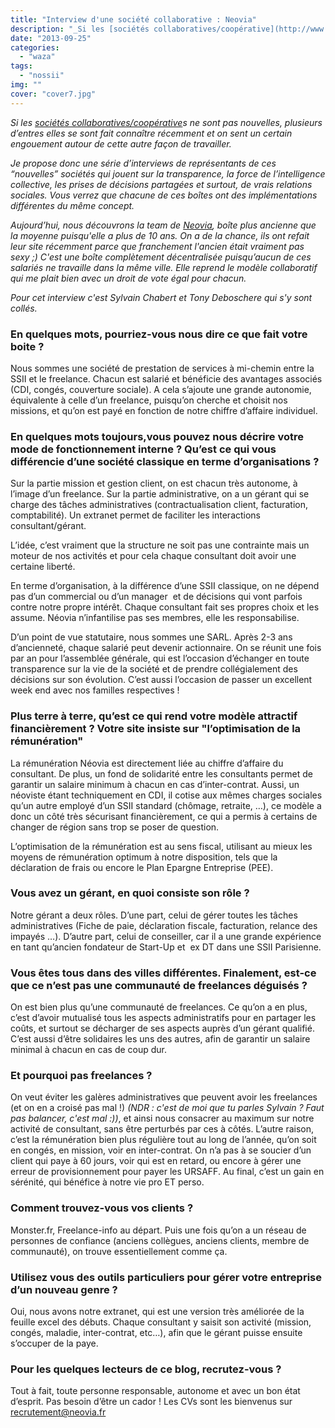 ```yaml
---
title: "Interview d'une société collaborative : Neovia"
description: "_Si les [sociétés collaboratives/coopérative](http://www.eventuallycoding.com/index.php/les-societes-cooperatives)s ne sont pas nouvelles, plusieurs d..."
date: "2013-09-25"
categories: 
  - "waza"
tags: 
  - "nossii"
img: ""
cover: "cover7.jpg"
---
```


_Si les [sociétés collaboratives/coopérative](http://www.eventuallycoding.com/index.php/les-societes-cooperatives)s ne sont pas nouvelles, plusieurs d’entres elles se sont fait connaître récemment et on sent un certain engouement autour de cette autre façon de travailler._

_Je propose donc une série d’interviews de représentants de ces “nouvelles” sociétés qui jouent sur la transparence, la force de l’intelligence collective, les prises de décisions partagées et surtout, de vrais relations sociales. Vous verrez que chacune de ces boîtes ont des implémentations différentes du même concept._

_Aujourd’hui, nous découvrons la team de [Neovia](http://neovia.fr/), boîte plus ancienne que la moyenne puisqu'elle a plus de 10 ans. On a de la chance, ils ont refait leur site récemment parce que franchement l'ancien était vraiment pas sexy ;) C'est une boîte complètement décentralisée puisqu’aucun de ces salariés ne travaille dans la même ville. Elle reprend le modèle collaboratif qui me plait bien avec un droit de vote égal pour chacun._

_Pour cet interview c'est Sylvain Chabert et Tony Deboschere qui s'y sont collés._ 

### En quelques mots, pourriez-vous nous dire ce que fait votre boite ?

Nous sommes une société de prestation de services à mi-chemin entre la SSII et le freelance. Chacun est salarié et bénéficie des avantages associés (CDI, congés, couverture sociale). A cela s’ajoute une grande autonomie, équivalente à celle d’un freelance, puisqu’on cherche et choisit nos missions, et qu’on est payé en fonction de notre chiffre d’affaire individuel.

### En quelques mots toujours,vous pouvez nous décrire votre mode de fonctionnement interne ? Qu’est ce qui vous différencie d’une société classique en terme d’organisations ?

Sur la partie mission et gestion client, on est chacun très autonome, à l’image d’un freelance. Sur la partie administrative, on a un gérant qui se charge des tâches administratives (contractualisation client, facturation, comptabilité). Un extranet permet de faciliter les interactions consultant/gérant.

L’idée, c’est vraiment que la structure ne soit pas une contrainte mais un moteur de nos activités et pour cela chaque consultant doit avoir une certaine liberté.

En terme d’organisation, à la différence d’une SSII classique, on ne dépend pas d’un commercial ou d’un manager  et de décisions qui vont parfois contre notre propre intérêt. Chaque consultant fait ses propres choix et les assume. Néovia n’infantilise pas ses membres, elle les responsabilise.

D’un point de vue statutaire, nous sommes une SARL. Après 2-3 ans d’ancienneté, chaque salarié peut devenir actionnaire. On se réunit une fois par an pour l’assemblée générale, qui est l’occasion d’échanger en toute transparence sur la vie de la société et de prendre collégialement des décisions sur son évolution. C’est aussi l’occasion de passer un excellent week end avec nos familles respectives !

### Plus terre à terre, qu’est ce qui rend votre modèle attractif financièrement ? Votre site insiste sur "l’optimisation de la rémunération"

La rémunération Néovia est directement liée au chiffre d’affaire du consultant. De plus, un fond de solidarité entre les consultants permet de garantir un salaire minimum à chacun en cas d’inter-contrat. Aussi, un néoviste étant techniquement en CDI, il cotise aux mêmes charges sociales qu’un autre employé d’un SSII standard (chômage, retraite, …), ce modèle a donc un côté très sécurisant financièrement, ce qui a permis à certains de changer de région sans trop se poser de question.

L’optimisation de la rémunération est au sens fiscal, utilisant au mieux les moyens de rémunération optimum à notre disposition, tels que la déclaration de frais ou encore le Plan Epargne Entreprise (PEE).

### Vous avez un gérant, en quoi consiste son rôle ?

Notre gérant a deux rôles. D’une part, celui de gérer toutes les tâches administratives (Fiche de paie, déclaration fiscale, facturation, relance des impayés …). D’autre part, celui de conseiller, car il a une grande expérience en tant qu’ancien fondateur de Start-Up et  ex DT dans une SSII Parisienne.

### Vous êtes tous dans des villes différentes. Finalement, est-ce que ce n’est pas une communauté de freelances déguisés ?

On est bien plus qu’une communauté de freelances. Ce qu’on a en plus, c’est d’avoir mutualisé tous les aspects administratifs pour en partager les coûts, et surtout se décharger de ses aspects auprès d’un gérant qualifié. C’est aussi d’être solidaires les uns des autres, afin de garantir un salaire minimal à chacun en cas de coup dur.

### Et pourquoi pas freelances ?

On veut éviter les galères administratives que peuvent avoir les freelances (et on en a croisé pas mal !) _(NDR : c'est de moi que tu parles Sylvain ? Faut pas balancer, c'est mal :))_, et ainsi nous consacrer au maximum sur notre activité de consultant, sans être perturbés par ces à côtés. L’autre raison, c’est la rémunération bien plus régulière tout au long de l’année, qu’on soit en congés, en mission, voir en inter-contrat. On n’a pas à se soucier d’un client qui paye à 60 jours, voir qui est en retard, ou encore à gérer une erreur de provisionnement pour payer les URSAFF. Au final, c’est un gain en sérénité, qui bénéfice à notre vie pro ET perso.

### Comment trouvez-vous vos clients ?

Monster.fr, Freelance-info au départ. Puis une fois qu’on a un réseau de personnes de confiance (anciens collègues, anciens clients, membre de communauté), on trouve essentiellement comme ça.

### Utilisez vous des outils particuliers pour gérer votre entreprise d’un nouveau genre ?

Oui, nous avons notre extranet, qui est une version très améliorée de la feuille excel des débuts. Chaque consultant y saisit son activité (mission, congés, maladie, inter-contrat, etc…), afin que le gérant puisse ensuite s’occuper de la paye.

### Pour les quelques lecteurs de ce blog, recrutez-vous ?

Tout à fait, toute personne responsable, autonome et avec un bon état d’esprit. Pas besoin d’être un cador ! Les CVs sont les bienvenus sur [recrutement@neovia.fr](mailto:recrutement@neovia.fr)
